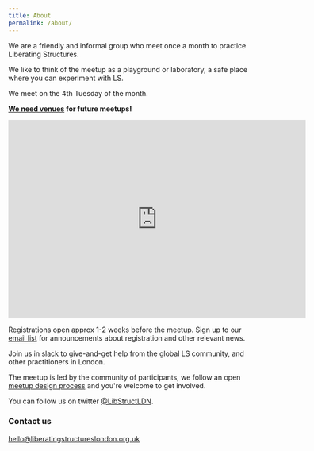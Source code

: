 ```yaml
---
title: About
permalink: /about/
---
```


We are a friendly and informal group who meet once a month to practice Liberating Structures.

We like to think of the meetup as a playground or laboratory, a safe place
where you can experiment with LS.

We meet on the 4th Tuesday of the month. 

**[We need venues](/venues-needed) for future meetups!**

<iframe src="https://calendar.google.com/calendar/b/3/embed?height=400&amp;wkst=1&amp;bgcolor=%23ffffff&amp;ctz=Europe%2FLondon&amp;src=NTBrZ2dhYXFsNjV2MTkwbjlscTIxa2FsZTRAZ3JvdXAuY2FsZW5kYXIuZ29vZ2xlLmNvbQ&amp;color=%2370237F&amp;showNav=1&amp;showDate=1&amp;showPrint=0&amp;showTabs=0&amp;showCalendars=0&amp;showTz=1&amp;mode=MONTH&amp;hl=en_GB" style="border-width:0" width="600" height="400" frameborder="0" scrolling="no"></iframe>

Registrations open approx 1-2 weeks before the meetup. Sign up to our [email list](https://bit.ly/lsldnemail) for announcements about registration and other relevant news.

Join us in [slack](/slack) to give-and-get help from the global LS community, and other practitioners in London.

The meetup is led by the community of participants, we follow an open [meetup design process](/meetup-design-process) and you're welcome to get involved.

You can follow us on twitter [@LibStructLDN](https://twitter.com/LibStructLDN).

### Contact us

[hello@liberatingstructureslondon.org.uk](mailto:hello@liberatingstructureslondon.org.uk)

